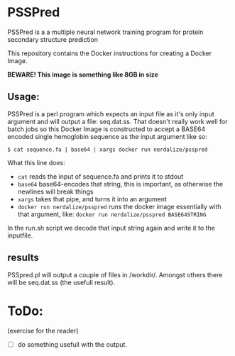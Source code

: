 # PSSPred

PSSPred is a a multiple neural network training program for protein secondary structure prediction

This repository contains the Docker instructions for creating a Docker Image.

**BEWARE! This image is something like 8GB in size**


## Usage:

PSSPred is a perl program which expects an input file as it's only input argument and will output a file: seq.dat.ss. That doesn't really work well for batch jobs so this Docker Image is constructed to accept a BASE64 encoded single hemoglobin sequence as the input argument like so:

```
$ cat sequence.fa | base64 | xargs docker run nerdalize/psspred 
```

What this line does:
* `cat` reads the input of sequence.fa and prints it to stdout
* `base64` base64-encodes that string, this is important, as otherwise the newlines will break things
* `xargs` takes that pipe, and turns it into an argument
* `docker run nerdalize/psspred` runs the docker image essentially with that argument, like: `docker run nerdalize/psspred BASE64STRING`

In the run.sh script we decode that input string again and write it to the inputfile. 

## results

PSSpred.pl will output a couple of files in /workdir/. Amongst others there will be seq.dat.ss (the usefull result).

# ToDo:
(exercise for the reader)

- [ ] do something usefull with the output.
